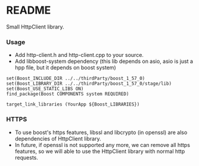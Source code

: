 # README #

Small HttpClient library.

### Usage ###

* Add http-client.h and http-client.cpp to your source.
* Add libboost-system dependency (this lib depends on asio, asio is just a hpp file, but it depends on boost system)
```
set(Boost_INCLUDE_DIR ../../thirdParty/boost_1_57_0)
set(Boost_LIBRARY_DIR ../../thirdParty/boost_1_57_0/stage/lib)
set(Boost_USE_STATIC_LIBS ON)
find_package(Boost COMPONENTS system REQUIRED)

target_link_libraries (YourApp ${Boost_LIBRARIES})
```
### HTTPS ###
* To use boost's https features, libssl and libcrypto (in openssl) are also dependencies of HttpClient library.
* In future, if openssl is not supported any more, we can remove all https features, so we will able to use the HttpClient library with normal http requests.